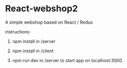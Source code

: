 # React-webshop2
A simple webshop based on React / Redux

instructions:
1. npm install in /server
2. npm install in /client

3. npm run dev in /server to start app on localhost:3000
